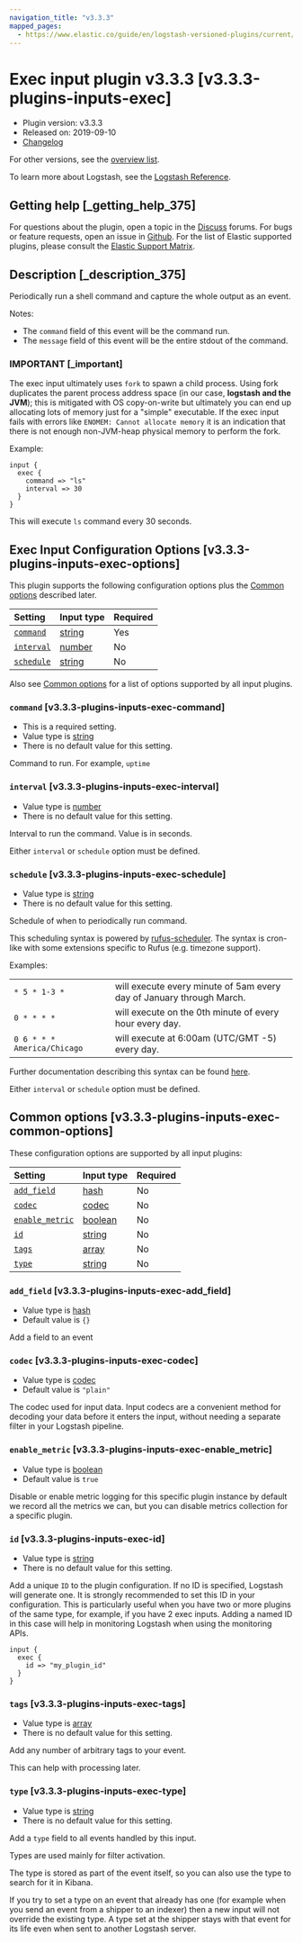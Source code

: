```yaml
---
navigation_title: "v3.3.3"
mapped_pages:
  - https://www.elastic.co/guide/en/logstash-versioned-plugins/current/v3.3.3-plugins-inputs-exec.html
---
```


# Exec input plugin v3.3.3 [v3.3.3-plugins-inputs-exec]

* Plugin version: v3.3.3
* Released on: 2019-09-10
* [Changelog](https://github.com/logstash-plugins/logstash-input-exec/blob/v3.3.3/CHANGELOG.md)

For other versions, see the [overview list](input-exec-index.md).

To learn more about Logstash, see the [Logstash Reference](https://www.elastic.co/guide/en/logstash/current/index.html).

## Getting help [_getting_help_375]

For questions about the plugin, open a topic in the [Discuss](http://discuss.elastic.co) forums. For bugs or feature requests, open an issue in [Github](https://github.com/logstash-plugins/logstash-input-exec). For the list of Elastic supported plugins, please consult the [Elastic Support Matrix](https://www.elastic.co/support/matrix#matrix_logstash_plugins).

## Description [_description_375]

Periodically run a shell command and capture the whole output as an event.

Notes:

* The `command` field of this event will be the command run.
* The `message` field of this event will be the entire stdout of the command.

### IMPORTANT [_important]

The exec input ultimately uses `fork` to spawn a child process. Using fork duplicates the parent process address space (in our case, **logstash and the JVM**); this is mitigated with OS copy-on-write but ultimately you can end up allocating lots of memory just for a "simple" executable. If the exec input fails with errors like `ENOMEM: Cannot allocate memory` it is an indication that there is not enough non-JVM-heap physical memory to perform the fork.

Example:

```
input {
  exec {
    command => "ls"
    interval => 30
  }
}
```

This will execute `ls` command every 30 seconds.

## Exec Input Configuration Options [v3.3.3-plugins-inputs-exec-options]

This plugin supports the following configuration options plus the [Common options](v3-3-3-plugins-inputs-exec.md#v3.3.3-plugins-inputs-exec-common-options) described later.

| Setting | Input type | Required |
| :- | :- | :- |
| [`command`](v3-3-3-plugins-inputs-exec.md#v3.3.3-plugins-inputs-exec-command) | [string](/lsr/value-types.md#string) | Yes |
| [`interval`](v3-3-3-plugins-inputs-exec.md#v3.3.3-plugins-inputs-exec-interval) | [number](/lsr/value-types.md#number) | No |
| [`schedule`](v3-3-3-plugins-inputs-exec.md#v3.3.3-plugins-inputs-exec-schedule) | [string](/lsr/value-types.md#string) | No |

Also see [Common options](v3-3-3-plugins-inputs-exec.md#v3.3.3-plugins-inputs-exec-common-options) for a list of options supported by all input plugins.

### `command` [v3.3.3-plugins-inputs-exec-command]

* This is a required setting.
* Value type is [string](/lsr/value-types.md#string)
* There is no default value for this setting.

Command to run. For example, `uptime`

### `interval` [v3.3.3-plugins-inputs-exec-interval]

* Value type is [number](/lsr/value-types.md#number)
* There is no default value for this setting.

Interval to run the command. Value is in seconds.

Either `interval` or `schedule` option must be defined.

### `schedule` [v3.3.3-plugins-inputs-exec-schedule]

* Value type is [string](/lsr/value-types.md#string)
* There is no default value for this setting.

Schedule of when to periodically run command.

This scheduling syntax is powered by [rufus-scheduler](https://github.com/jmettraux/rufus-scheduler). The syntax is cron-like with some extensions specific to Rufus (e.g. timezone support).

Examples:

| | |
| :- | :- |
| `* 5 * 1-3 *` | will execute every minute of 5am every day of January through March. |
| `0 * * * *` | will execute on the 0th minute of every hour every day. |
| `0 6 * * * America/Chicago` | will execute at 6:00am (UTC/GMT -5) every day. |

Further documentation describing this syntax can be found [here](https://github.com/jmettraux/rufus-scheduler#parsing-cronlines-and-time-strings).

Either `interval` or `schedule` option must be defined.

## Common options [v3.3.3-plugins-inputs-exec-common-options]

These configuration options are supported by all input plugins:

| Setting | Input type | Required |
| :- | :- | :- |
| [`add_field`](v3-3-3-plugins-inputs-exec.md#v3.3.3-plugins-inputs-exec-add_field) | [hash](/lsr/value-types.md#hash) | No |
| [`codec`](v3-3-3-plugins-inputs-exec.md#v3.3.3-plugins-inputs-exec-codec) | [codec](/lsr/value-types.md#codec) | No |
| [`enable_metric`](v3-3-3-plugins-inputs-exec.md#v3.3.3-plugins-inputs-exec-enable_metric) | [boolean](/lsr/value-types.md#boolean) | No |
| [`id`](v3-3-3-plugins-inputs-exec.md#v3.3.3-plugins-inputs-exec-id) | [string](/lsr/value-types.md#string) | No |
| [`tags`](v3-3-3-plugins-inputs-exec.md#v3.3.3-plugins-inputs-exec-tags) | [array](/lsr/value-types.md#array) | No |
| [`type`](v3-3-3-plugins-inputs-exec.md#v3.3.3-plugins-inputs-exec-type) | [string](/lsr/value-types.md#string) | No |

### `add_field` [v3.3.3-plugins-inputs-exec-add_field]

* Value type is [hash](/lsr/value-types.md#hash)
* Default value is `{}`

Add a field to an event

### `codec` [v3.3.3-plugins-inputs-exec-codec]

* Value type is [codec](/lsr/value-types.md#codec)
* Default value is `"plain"`

The codec used for input data. Input codecs are a convenient method for decoding your data before it enters the input, without needing a separate filter in your Logstash pipeline.

### `enable_metric` [v3.3.3-plugins-inputs-exec-enable_metric]

* Value type is [boolean](/lsr/value-types.md#boolean)
* Default value is `true`

Disable or enable metric logging for this specific plugin instance by default we record all the metrics we can, but you can disable metrics collection for a specific plugin.

### `id` [v3.3.3-plugins-inputs-exec-id]

* Value type is [string](/lsr/value-types.md#string)
* There is no default value for this setting.

Add a unique `ID` to the plugin configuration. If no ID is specified, Logstash will generate one. It is strongly recommended to set this ID in your configuration. This is particularly useful when you have two or more plugins of the same type, for example, if you have 2 exec inputs. Adding a named ID in this case will help in monitoring Logstash when using the monitoring APIs.

```
input {
  exec {
    id => "my_plugin_id"
  }
}
```

### `tags` [v3.3.3-plugins-inputs-exec-tags]

* Value type is [array](/lsr/value-types.md#array)
* There is no default value for this setting.

Add any number of arbitrary tags to your event.

This can help with processing later.

### `type` [v3.3.3-plugins-inputs-exec-type]

* Value type is [string](/lsr/value-types.md#string)
* There is no default value for this setting.

Add a `type` field to all events handled by this input.

Types are used mainly for filter activation.

The type is stored as part of the event itself, so you can also use the type to search for it in Kibana.

If you try to set a type on an event that already has one (for example when you send an event from a shipper to an indexer) then a new input will not override the existing type. A type set at the shipper stays with that event for its life even when sent to another Logstash server.
